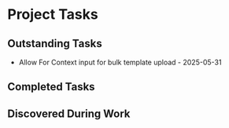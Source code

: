 # Project Tasks

## Outstanding Tasks

- Allow For Context input for bulk template upload - 2025-05-31

## Completed Tasks

## Discovered During Work
